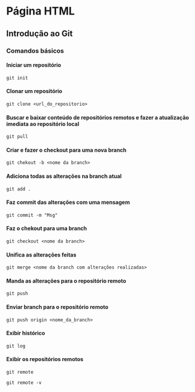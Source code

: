 # Página HTML
## Introdução ao Git
### Comandos básicos

#### Iniciar um repositório
````
git init
````

#### Clonar um repositório
````
git clone <url_do_repositorio>
````

#### Buscar e baixar conteúdo de repositórios remotos e fazer a atualização imediata ao repositório local
````
git pull
````

#### Criar e fazer o checkout para uma nova branch
````
git chekout -b <nome da branch>
````

#### Adiciona todas as alterações na branch atual
````
git add .
````

#### Faz commit das alterações com uma mensagem
````
git commit -m "Msg"
````

#### Faz o chekout para uma branch
````
git checkout <nome da branch>
````

#### Unifica as alterações feitas
````
git merge <nome da branch com alterações realizadas>
````

#### Manda as alterações para o repositório remoto
````
git push
````


#### Enviar branch para o repositório remoto <origin>
````
git push origin <nome_da_branch>
````

#### Exibir histórico
````
git log
````

#### Exibir os repositórios remotos
````
git remote

git remote -v
````
